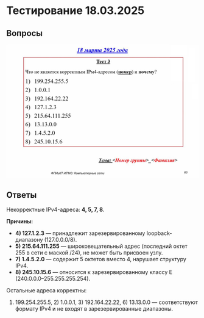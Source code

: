 # Тестирование 18.03.2025

## Вопросы

![Тестирование 18.03.2025](./images/18.03.2025.png)

## Ответы

Некорректные IPv4-адреса: **4, 5, 7, 8**.

**Причины:**
- **4) 127.1.2.3** — принадлежит зарезервированному loopback-диапазону (127.0.0.0/8).
- **5) 215.64.111.255** — широковещательный адрес (последний октет 255 в сети с маской /24), не может быть присвоен узлу.
- **7) 1.4.5.2.0** — содержит 5 октетов вместо 4, нарушает структуру IPv4.
- **8) 245.10.15.6** — относится к зарезервированному классу E (240.0.0.0–255.255.255.254).

Остальные адреса корректны:
1) 199.254.255.5, 2) 1.0.0.1, 3) 192.164.22.22, 6) 13.13.0.0 — соответствуют формату IPv4 и не входят в зарезервированные диапазоны.
